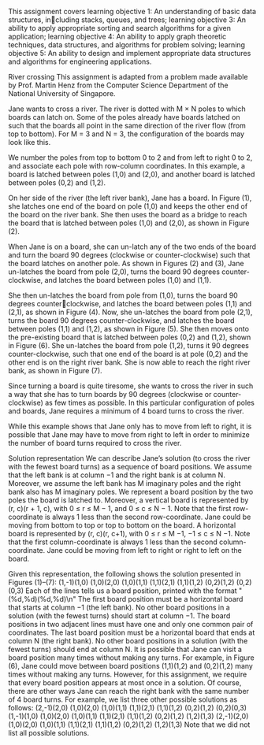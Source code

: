This assignment covers learning objective 1: An understanding of basic data structures, including stacks, queues, and trees; learning objective 3: An ability to apply appropriate sorting and
search algorithms for a given application; learning objective 4: An ability to apply graph theoretic
techniques, data structures, and algorithms for problem solving; learning objective 5: An ability to
design and implement appropriate data structures and algorithms for engineering applications.

River crossing
This assignment is adapted from a problem made available by Prof. Martin Henz from the
Computer Science Department of the National University of Singapore.

Jane wants to cross a river. The river is dotted with M × N poles to which boards can latch
on. Some of the poles already have boards latched on such that the boards all point in the same
direction of the river flow (from top to bottom). For M = 3 and N = 3, the configuration of the
boards may look like this.

We number the poles from top to bottom 0 to 2 and from left to right 0 to 2, and associate each
pole with row-column coordinates. In this example, a board is latched between poles (1,0) and
(2,0), and another board is latched between poles (0,2) and (1,2).

On her side of the river (the left river bank), Jane has a board. In Figure (1), she latches one end
of the board on pole (1,0) and keeps the other end of the board on the river bank. She then uses
the board as a bridge to reach the board that is latched between poles (1,0) and (2,0), as shown in
Figure (2). 

When Jane is on a board, she can un-latch any of the two ends of the board and turn the
board 90 degrees (clockwise or counter-clockwise) such that the board latches on another pole. As
shown in Figures (2) and (3), Jane un-latches the board from pole (2,0), turns the board 90 degrees
counter-clockwise, and latches the board between poles (1,0) and (1,1).

She then un-latches the board from pole from (1,0), turns the board 90 degrees counterclockwise, and latches the board between poles (1,1) and (2,1), as shown in Figure (4).
Now, she un-latches the board from pole (2,1), turns the board 90 degrees counter-clockwise,
and latches the board between poles (1,1) and (1,2), as shown in Figure (5).
She then moves onto the pre-existing board that is latched between poles (0,2) and (1,2),
shown in Figure (6).
She un-latches the board from pole (1,2), turns it 90 degrees counter-clockwise, such that one
end of the board is at pole (0,2) and the other end is on the right river bank. She is now able to
reach the right river bank, as shown in Figure (7).

Since turning a board is quite tiresome, she wants to cross the river in such a way that she has
to turn boards by 90 degrees (clockwise or counter-clockwise) as few times as possible. In this
particular configuration of poles and boards, Jane requires a minimum of 4 board turns to cross the
river.

While this example shows that Jane only has to move from left to right, it is possible that Jane
may have to move from right to left in order to minimize the number of board turns required to
cross the river.

Solution representation
We can describe Jane’s solution (to cross the river with the fewest board turns) as a sequence of
board positions. We assume that the left bank is at column −1 and the right bank is at column N.
Moreover, we assume the left bank has M imaginary poles and the right bank also has M imaginary
poles.
We represent a board position by the two poles the board is latched to. Moreover, a vertical
board is represented by (r, c)(r + 1, c), with 0 ≤ r ≤ M − 1, and 0 ≤ c ≤ N − 1. Note that the
first row-coordinate is always 1 less than the second row-coordinate. Jane could be moving from
bottom to top or top to bottom on the board.
A horizontal board is represented by (r, c)(r, c+1), with 0 ≤ r ≤ M −1, −1 ≤ c ≤ N −1. Note
that the first column-coordinate is always 1 less than the second column-coordinate. Jane could be
moving from left to right or right to left on the board.

Given this representation, the following shows the solution presented in Figures (1)–(7):
(1,-1)(1,0)
(1,0)(2,0)
(1,0)(1,1)
(1,1)(2,1)
(1,1)(1,2)
(0,2)(1,2)
(0,2)(0,3)
Each of the lines tells us a board position, printed with the format
"(%d,%d)(%d,%d)\n"
The first board position must be a horizontal board that starts at column −1 (the left bank). No
other board positions in a solution (with the fewest turns) should start at column −1.
The board positions in two adjacent lines must have one and only one common pair of coordinates.
The last board position must be a horizontal board that ends at column N (the right bank). No
other board positions in a solution (with the fewest turns) should end at column N.
It is possible that Jane can visit a board position many times without making any turns. For
example, in Figure (6), Jane could move between board positions (1,1)(1,2) and (0,2)(1,2) many
times without making any turns. However, for this assignment, we require that every board position appears at most once in a solution.
Of course, there are other ways Jane can reach the right bank with the same number of 4 board
turns. For example, we list three other possible solutions as follows:
(2,-1)(2,0)
(1,0)(2,0)
(1,0)(1,1)
(1,1)(2,1)
(1,1)(1,2)
(0,2)(1,2)
(0,2)(0,3)
(1,-1)(1,0)
(1,0)(2,0)
(1,0)(1,1)
(1,1)(2,1)
(1,1)(1,2)
(0,2)(1,2)
(1,2)(1,3)
(2,-1)(2,0)
(1,0)(2,0)
(1,0)(1,1)
(1,1)(2,1)
(1,1)(1,2)
(0,2)(1,2)
(1,2)(1,3)
Note that we did not list all possible solutions.
